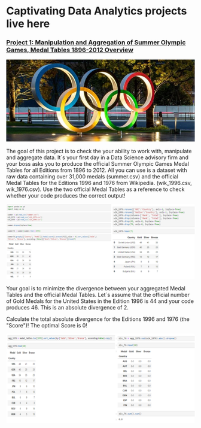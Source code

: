 # Captivating Data Analytics projects live here 

### [Project 1: Manipulation and Aggregation of Summer Olympic Games, Medal Tables 1896-2012 Overview](https://github.com/Chimobi-1/Manipulation-and-Aggregation-of-Summer-Olympic-Games-Medal-Tables-1896-2012-)
![](/images/Olympics2.jpg)

The goal of this project is to check the your ability to work with, manipulate and aggregate data.
It´s your first day in a Data Science advisory firm and your boss asks you to produce the official Summer Olympic Games Medal Tables for all Editions from 1896 to 2012.
All you can use is a dataset with raw data containing over 31,000 medals (summer.csv) and the official Medal Tables for the Editions 1996 and 1976 from Wikipedia. (wik_1996.csv, wik_1976.csv). Use the two official Medal Tables as a reference to check whether your code produces the correct output!

![](/images/comparetables.png)

Your goal is to minimize the divergence between your aggregated Medal Tables and the official Medal Tables. Let´s assume that the official number of Gold Medals for the United States in the Edition 1996 is 44 and your code produces 46. This is an absolute divergence of 2.

Calculate the total absolute divergence for the Editions 1996 and 1976 (the "Score")! The optimal Score is 0!

![](/images/comparetables2.png)


